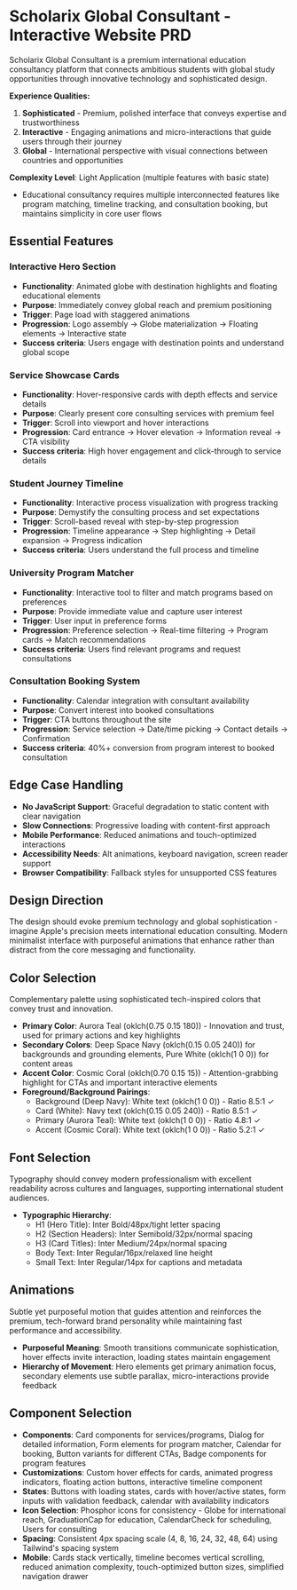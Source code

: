 # Scholarix Global Consultant - Interactive Website PRD

Scholarix Global Consultant is a premium international education consultancy platform that connects ambitious students with global study opportunities through innovative technology and sophisticated design.

**Experience Qualities:**
1. **Sophisticated** - Premium, polished interface that conveys expertise and trustworthiness
2. **Interactive** - Engaging animations and micro-interactions that guide users through their journey
3. **Global** - International perspective with visual connections between countries and opportunities

**Complexity Level**: Light Application (multiple features with basic state)
- Educational consultancy requires multiple interconnected features like program matching, timeline tracking, and consultation booking, but maintains simplicity in core user flows

## Essential Features

### Interactive Hero Section
- **Functionality**: Animated globe with destination highlights and floating educational elements
- **Purpose**: Immediately convey global reach and premium positioning
- **Trigger**: Page load with staggered animations
- **Progression**: Logo assembly → Globe materialization → Floating elements → Interactive state
- **Success criteria**: Users engage with destination points and understand global scope

### Service Showcase Cards
- **Functionality**: Hover-responsive cards with depth effects and service details
- **Purpose**: Clearly present core consulting services with premium feel
- **Trigger**: Scroll into viewport and hover interactions
- **Progression**: Card entrance → Hover elevation → Information reveal → CTA visibility
- **Success criteria**: High hover engagement and click-through to service details

### Student Journey Timeline
- **Functionality**: Interactive process visualization with progress tracking
- **Purpose**: Demystify the consulting process and set expectations
- **Trigger**: Scroll-based reveal with step-by-step progression
- **Progression**: Timeline appearance → Step highlighting → Detail expansion → Progress indication
- **Success criteria**: Users understand the full process and timeline

### University Program Matcher
- **Functionality**: Interactive tool to filter and match programs based on preferences
- **Purpose**: Provide immediate value and capture user interest
- **Trigger**: User input in preference forms
- **Progression**: Preference selection → Real-time filtering → Program cards → Match recommendations
- **Success criteria**: Users find relevant programs and request consultations

### Consultation Booking System
- **Functionality**: Calendar integration with consultant availability
- **Purpose**: Convert interest into booked consultations
- **Trigger**: CTA buttons throughout the site
- **Progression**: Service selection → Date/time picking → Contact details → Confirmation
- **Success criteria**: 40%+ conversion from program interest to booked consultation

## Edge Case Handling

- **No JavaScript Support**: Graceful degradation to static content with clear navigation
- **Slow Connections**: Progressive loading with content-first approach
- **Mobile Performance**: Reduced animations and touch-optimized interactions
- **Accessibility Needs**: Alt animations, keyboard navigation, screen reader support
- **Browser Compatibility**: Fallback styles for unsupported CSS features

## Design Direction

The design should evoke premium technology and global sophistication - imagine Apple's precision meets international education consulting. Modern minimalist interface with purposeful animations that enhance rather than distract from the core messaging and functionality.

## Color Selection

Complementary palette using sophisticated tech-inspired colors that convey trust and innovation.

- **Primary Color**: Aurora Teal (oklch(0.75 0.15 180)) - Innovation and trust, used for primary actions and key highlights
- **Secondary Colors**: Deep Space Navy (oklch(0.15 0.05 240)) for backgrounds and grounding elements, Pure White (oklch(1 0 0)) for content areas
- **Accent Color**: Cosmic Coral (oklch(0.70 0.15 15)) - Attention-grabbing highlight for CTAs and important interactive elements
- **Foreground/Background Pairings**:
  - Background (Deep Navy): White text (oklch(1 0 0)) - Ratio 8.5:1 ✓
  - Card (White): Navy text (oklch(0.15 0.05 240)) - Ratio 8.5:1 ✓
  - Primary (Aurora Teal): White text (oklch(1 0 0)) - Ratio 4.8:1 ✓
  - Accent (Cosmic Coral): White text (oklch(1 0 0)) - Ratio 5.2:1 ✓

## Font Selection

Typography should convey modern professionalism with excellent readability across cultures and languages, supporting international student audiences.

- **Typographic Hierarchy**:
  - H1 (Hero Title): Inter Bold/48px/tight letter spacing
  - H2 (Section Headers): Inter Semibold/32px/normal spacing
  - H3 (Card Titles): Inter Medium/24px/normal spacing
  - Body Text: Inter Regular/16px/relaxed line height
  - Small Text: Inter Regular/14px for captions and metadata

## Animations

Subtle yet purposeful motion that guides attention and reinforces the premium, tech-forward brand personality while maintaining fast performance and accessibility.

- **Purposeful Meaning**: Smooth transitions communicate sophistication, hover effects invite interaction, loading states maintain engagement
- **Hierarchy of Movement**: Hero elements get primary animation focus, secondary elements use subtle parallax, micro-interactions provide feedback

## Component Selection

- **Components**: Card components for services/programs, Dialog for detailed information, Form elements for program matcher, Calendar for booking, Button variants for different CTAs, Badge components for program features
- **Customizations**: Custom hover effects for cards, animated progress indicators, floating action buttons, interactive timeline component
- **States**: Buttons with loading states, cards with hover/active states, form inputs with validation feedback, calendar with availability indicators
- **Icon Selection**: Phosphor icons for consistency - Globe for international reach, GraduationCap for education, CalendarCheck for scheduling, Users for consulting
- **Spacing**: Consistent 4px spacing scale (4, 8, 16, 24, 32, 48, 64) using Tailwind's spacing system
- **Mobile**: Cards stack vertically, timeline becomes vertical scrolling, reduced animation complexity, touch-optimized button sizes, simplified navigation drawer